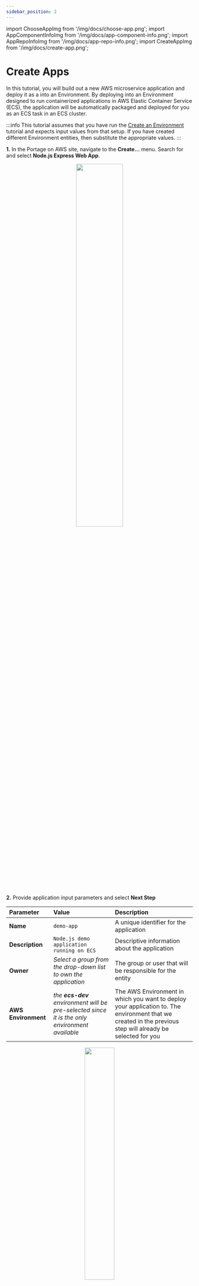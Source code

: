 ```yaml
---
sidebar_position: 2
---
```

import ChooseAppImg from '/img/docs/choose-app.png';
import AppComponentInfoImg from '/img/docs/app-component-info.png';
import AppRepoInfoImg from '/img/docs/app-repo-info.png';
import CreateAppImg from '/img/docs/create-app.png';

# Create Apps

In this tutorial, you will build out a new AWS microservice application and deploy it as a into an Environment. By deploying into an Environment designed to run containerized applications in AWS Elastic Container Service (ECS), the application will be automatically packaged and deployed for you as an ECS task in an ECS cluster.

:::info
This tutorial assumes that you have run the [Create an Environment](/docs/tutorials/create-environments) tutorial and expects input values from that setup.  If you have created different Environment entities, then substitute the appropriate values.
:::

**1.** In the Portage on AWS site, navigate to the **Create...** menu. Search for and select **Node.js Express Web App**. 
<center><img src={ChooseAppImg} width="50%" height="auto" /></center>


**2.** Provide application input parameters and select **Next Step** 

| Parameter | Value  | Description |
| :- | :- | :- |
| **Name** | `demo-app` | A unique identifier for the application |
| **Description** | `Node.js demo application running on ECS` | Descriptive information about the application |
| **Owner** | _Select a group from the drop-down list to own the application_ | The group or user that will be responsible for the entity |
| **AWS Environment** | *the **ecs-dev** environment will be pre-selected since it is the only environment available* | The AWS Environment in which you want to deploy your application to. The environment that we created in the previous step will already be selected for you |

<center><img src={AppComponentInfoImg} width="40%" height="auto" /></center>


**3.** Provide Repository information and select **Next Step**

| Parameter | Value  | Description |
| :- | :- | :- |
| **Host** | *default value* | The GitLab host name |
| **Owner Available** | *default value* | The GitLab namespace where this repository will belong to. It can be the name of organization, group, subgroup, user, or the project |
| **Repository** |`demo-app` | The name for the git repository |

<center><img src={AppRepoInfoImg} width="70%" height="auto" /></center>

**4.** Review your inputs and select **Create**
<center><img src={CreateAppImg} width="70%" height="auto" /></center>


Your application will begin to deploy.

A **Task Activity** view will show you the progress of all of the actions executed to build out your application.  This includes gathering environment information, creating secrets, scaffolding a new repository, creating an access token for the repo, and registering the entity with backstage.  
